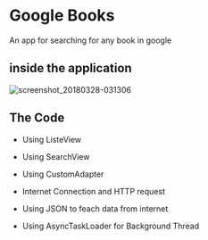 # Google Books 
An app for searching for any book in google 
## inside the application 
![screenshot_20180328-031306](https://user-images.githubusercontent.com/33801510/38003230-e6897496-3236-11e8-98c0-513b7829ab29.png)
## The Code

- Using ListeView 

- Using SearchView 

- Using CustomAdapter

- Internet Connection and HTTP request

- Using JSON to feach data from internet

- Using AsyncTaskLoader for Background Thread



